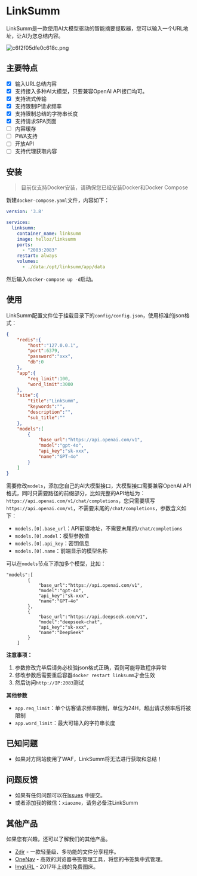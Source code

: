 # LinkSumm

LinkSumm是一款使用AI大模型驱动的智能摘要提取器，您可以输入一个URL地址，让AI为您总结内容。

![c6f2f05dfe0c618c.png](https://img.rss.ink/imgs/2025/04/30/c6f2f05dfe0c618c.png)

## 主要特点

* [x] 输入URL总结内容
* [x] 支持接入多种AI大模型，只要兼容OpenAI API接口均可。
* [x] 支持流式传输
* [x] 支持限制IP请求频率
* [x] 支持限制总结的字符串长度
* [x] 支持请求SPA页面
* [ ] 内容缓存
* [ ] PWA支持
* [ ] 开放API
* [ ] 支持代理获取内容

## 安装

> 目前仅支持Docker安装，请确保您已经安装Docker和Docker Compose

新建`docker-compose.yaml`文件，内容如下：

```yaml
version: '3.8'

services:
  linksumm:
    container_name: linksumm
    image: helloz/linksumm
    ports:
      - "2083:2083"
    restart: always
    volumes:
      - ./data:/opt/linksumm/app/data
```

然后输入`docker-compose up -d`启动。

## 使用

LinkSumm配置文件位于挂载目录下的`config/config.json`，使用标准的json格式：

```json
{
    "redis":{
        "host":"127.0.0.1",
        "port":6379,
        "password":"xxx",
        "db":0
    },
    "app":{
        "req_limit":100,
        "word_limit":3000
    },
    "site":{
        "title":"LinkSumm",
        "keywords":"",
        "description":"",
        "sub_title":""
    },
    "models":[
        {
            "base_url":"https://api.openai.com/v1",
            "model":"gpt-4o",
            "api_key":"sk-xxx",
            "name":"GPT-4o"
        }
    ]
}
```

需要修改`models`，添加您自己的AI大模型接口，大模型接口需要兼容OpenAI API格式，同时只需要路径的前缀部分，比如完整的API地址为：`https://api.openai.com/v1/chat/completions`，您只需要填写`https://api.openai.com/v1`，不需要末尾的`/chat/completions`，参数含义如下：

* `models.[0].base_url`：API前缀地址，不需要末尾的`/chat/completions`
* `models.[0].model`：模型参数值
* `models.[0].api_key`：密钥信息
* `models.[0].name`：前端显示的模型名称

可以在`models`节点下添加多个模型，比如：

```
"models":[
        {
            "base_url":"https://api.openai.com/v1",
            "model":"gpt-4o",
            "api_key":"sk-xxx",
            "name":"GPT-4o"
        },
        {
            "base_url":"https://api.deepseek.com/v1",
            "model":"deepseek-chat",
            "api_key":"sk-xxx",
            "name":"DeepSeek"
        }
    ]
```

**注意事项：**

1. 参数修改完毕后请务必校验json格式正确，否则可能导致程序异常
2. 修改参数后需要重启容器`docker restart linksumm`才会生效
3. 然后访问`http://IP:2083`测试

**其他参数**

* `app.req_limit`：单个访客请求频率限制，单位为24H，超出请求频率后将被限制
* `app.word_limit`：最大可输入的字符串长度

## 已知问题

* 如果对方网站使用了WAF，LinkSumm将无法进行获取和总结！

## 问题反馈

* 如果有任何问题可以在[Issues](https://github.com/helloxz/linksumm/issues) 中提交。
* 或者添加我的微信：`xiaozme`，请务必备注LinkSumm

## 其他产品

如果您有兴趣，还可以了解我们的其他产品。

* [Zdir](https://www.zdir.pro/zh/) - 一款轻量级、多功能的文件分享程序。
* [OneNav](https://www.onenav.top/) - 高效的浏览器书签管理工具，将您的书签集中式管理。
* [ImgURL](https://www.imgurl.org/) - 2017年上线的免费图床。